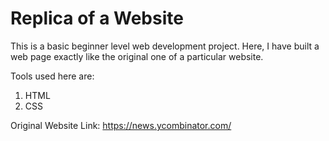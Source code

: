 # Replica of a Website

This is a basic beginner level web development project. Here, I have built a web page exactly like the original one of a particular website.

Tools used here are:

1. HTML
2. CSS



Original Website Link: https://news.ycombinator.com/
